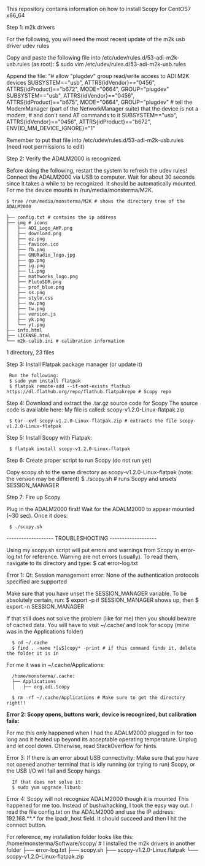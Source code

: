 This repository contains information on how to install Scopy for CentOS7 x86_64

Step 1: m2k drivers

For the following, you will need the most recent update of the m2k usb driver
udev rules

Copy and paste the following file into /etc/udev/rules.d/53-adi-m2k-usb.rules (as root):
	$ sudo vim /etc/udev/rules.d/53-adi-m2k-usb.rules

Append the file:
	"# allow "plugdev" group read/write access to ADI M2K devices
	SUBSYSTEM=="usb", ATTRS{idVendor}=="0456", ATTRS{idProduct}=="b672", MODE="0664", GROUP="plugdev" 
	SUBSYSTEM=="usb", ATTRS{idVendor}=="0456", ATTRS{idProduct}=="b675", MODE="0664", GROUP="plugdev"
	# tell the ModemManager (part of the NetworkManager suite) that the device is not a modem, 
	# and don't send AT commands to it
	SUBSYSTEM=="usb", ATTRS{idVendor}=="0456", ATTRS{idProduct}=="b672", ENV{ID_MM_DEVICE_IGNORE}="1"

Remember to put that file into /etc/udev/rules.d/53-adi-m2k-usb.rules (need root permissions to edit)

Step 2: Verify the ADALM2000 is recognized.

Before doing the following, restart the system to refresh the udev rules!
Connect the ADALM2000 via USB to computer. Wait for about 30 seconds since it 
takes a while to be recognized. It should be automatically mounted. For me the
device mounts in /run/media/monsterma/M2K. 

	$ tree /run/media/monsterma/M2K # shows the directory tree of the ADALM2000

	├── config.txt # contains the ip address
	├── img # icons
	│   ├── ADI_Logo_AWP.png
	│   ├── download.png
	│   ├── ez.png
	│   ├── favicon.ico
	│   ├── fb.png
	│   ├── GNURadio_logo.jpg
	│   ├── gp.png
	│   ├── ig.png
	│   ├── li.png
	│   ├── mathworks_logo.png
	│   ├── PlutoSDR.png
	│   ├── prof_blue.png
	│   ├── ss.png
	│   ├── style.css
	│   ├── sw.png
	│   ├── tw.png
	│   ├── version.js
	│   ├── yk.png
	│   └── yt.png
	├── info.html
	├── LICENSE.html
	└── m2k-calib.ini # calibration information
1 directory, 23 files


Step 3: Install Flatpak package manager (or update it)

	 Run the following:
	 $ sudo yum install flatpak 
	 $ flatpak remote-add --if-not-exists flathub https://dl.flathub.org/repo/flathub.flatpakrepo # Scopy repo


Step 4: Download and extract the .tar.gz source code for Scopy
	 The source code is available here: 
	 My file is called: scopy-v1.2.0-Linux-flatpak.zip

	 $ tar -xvf scopy-v1.2.0-Linux-flatpak.zip # extracts the file scopy-v1.2.0-Linux-flatpak


Step 5: Install Scopy with Flatpak:

	 $ flatpak install scopy-v1.2.0-Linux-flatpak


Step 6: Create proper script to run Scopy (do not run yet)
	 
 Copy scopy.sh to the same directory as scopy-v1.2.0-Linux-flatpak (note: the version may be different)
	 $ ./scopy.sh # runs Scopy and unsets SESSION_MANAGER


Step 7: Fire up Scopy

 Plug in the ADALM2000 first! Wait for the ADALM2000 to appear mounted (~30 sec). Once it does:

	 $ ./scopy.sh

------------------- TROUBLESHOOTING -------------------

Using my scopy.sh script will put errors and warnings from Scopy in error-log.txt for reference. Warning are
not errors (usually). To read them, navigate to its directory and type:
	$ cat error-log.txt

Error 1: Qt: Session management error: None of the authentication protocols specified are supported

Make sure that you have unset the SESSION_MANAGER variable. To be absolutely certain, run:
	  $ export -p
if SESSION_MANAGER shows up, then
	  $ export -n SESSION_MANAGER

 If that still does not solve the problem (like for me) then you should beware of cached data. You will
 have to visit ~/.cache/ and look for scopy (mine was in the Applications folder)

	  $ cd ~/.cache
	  $ find . -name *[sS]copy* -print # if this command finds it, delete the folder it is in

For me it was in ~/.cache/Applications:
	  
	  /home/monsterma/.cache:
	  ├── Applications
	  │   ├── org.adi.Scopy

	  $ rm -rf ~/.cache/Applications # Make sure to get the directory right!!

**Error 2: Scopy opens, buttons work, device is recognized, but calibration fails:**

 For me this only happened when I had the ADALM2000 plugged in for too long and
 it heated up beyond its acceptable operating temperature. Unplug and let cool
 down. Otherwise, read StackOverflow for hints.

Error 3: If there is an error about USB connectivity:
	  Make sure that you have not opened another terminal that is idly running (or trying to run)
	  Scopy, or the USB I/O will fail and Scopy hangs.

	  If that does not solve it:
	  $ sudo yum upgrade libusb

Error 4: Scopy will not recognize ADALM2000 though it is mounted
	  This happened for me too. Instead of bushwhacking, I took the easy way
	  out. I read the file config.txt on the ADALM2000 and use the IP address: 192.168.**.*
	  for the ipadr_host field. It should succeed and then I hit the connect button.


For reference, my installation folder looks like this:
/home/monsterma/Software/scopy/ # I installed the m2k drivers in another folder
 ├── error-log.txt
 ├── scopy.sh
 ├── scopy-v1.2.0-Linux.flatpak
 └── scopy-v1.2.0-Linux-flatpak.zip


